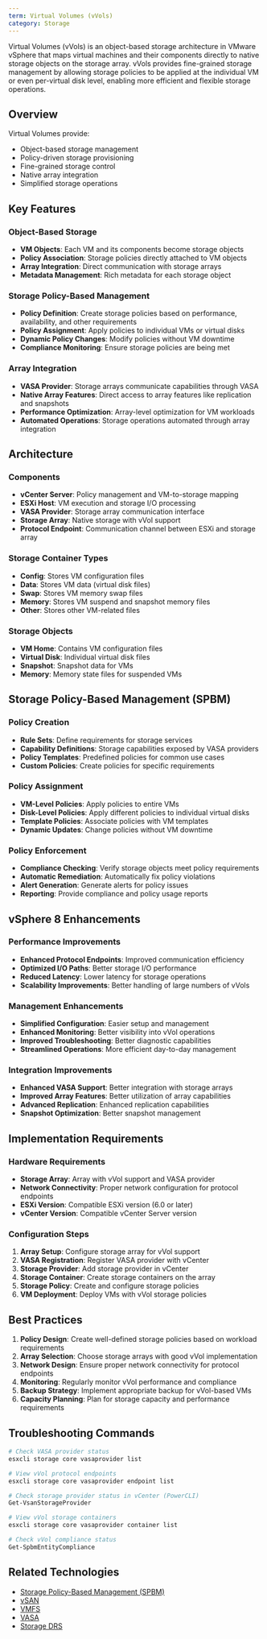 ```yaml
---
term: Virtual Volumes (vVols)
category: Storage
---
```


Virtual Volumes (vVols) is an object-based storage architecture in VMware vSphere that maps virtual machines and their components directly to native storage objects on the storage array. vVols provides fine-grained storage management by allowing storage policies to be applied at the individual VM or even per-virtual disk level, enabling more efficient and flexible storage operations.

## Overview

Virtual Volumes provide:
- Object-based storage management
- Policy-driven storage provisioning
- Fine-grained storage control
- Native array integration
- Simplified storage operations

## Key Features

### Object-Based Storage
- **VM Objects**: Each VM and its components become storage objects
- **Policy Association**: Storage policies directly attached to VM objects
- **Array Integration**: Direct communication with storage arrays
- **Metadata Management**: Rich metadata for each storage object

### Storage Policy-Based Management
- **Policy Definition**: Create storage policies based on performance, availability, and other requirements
- **Policy Assignment**: Apply policies to individual VMs or virtual disks
- **Dynamic Policy Changes**: Modify policies without VM downtime
- **Compliance Monitoring**: Ensure storage policies are being met

### Array Integration
- **VASA Provider**: Storage arrays communicate capabilities through VASA
- **Native Array Features**: Direct access to array features like replication and snapshots
- **Performance Optimization**: Array-level optimization for VM workloads
- **Automated Operations**: Storage operations automated through array integration

## Architecture

### Components
- **vCenter Server**: Policy management and VM-to-storage mapping
- **ESXi Host**: VM execution and storage I/O processing
- **VASA Provider**: Storage array communication interface
- **Storage Array**: Native storage with vVol support
- **Protocol Endpoint**: Communication channel between ESXi and storage array

### Storage Container Types
- **Config**: Stores VM configuration files
- **Data**: Stores VM data (virtual disk files)
- **Swap**: Stores VM memory swap files
- **Memory**: Stores VM suspend and snapshot memory files
- **Other**: Stores other VM-related files

### Storage Objects
- **VM Home**: Contains VM configuration files
- **Virtual Disk**: Individual virtual disk files
- **Snapshot**: Snapshot data for VMs
- **Memory**: Memory state files for suspended VMs

## Storage Policy-Based Management (SPBM)

### Policy Creation
- **Rule Sets**: Define requirements for storage services
- **Capability Definitions**: Storage capabilities exposed by VASA providers
- **Policy Templates**: Predefined policies for common use cases
- **Custom Policies**: Create policies for specific requirements

### Policy Assignment
- **VM-Level Policies**: Apply policies to entire VMs
- **Disk-Level Policies**: Apply different policies to individual virtual disks
- **Template Policies**: Associate policies with VM templates
- **Dynamic Updates**: Change policies without VM downtime

### Policy Enforcement
- **Compliance Checking**: Verify storage objects meet policy requirements
- **Automatic Remediation**: Automatically fix policy violations
- **Alert Generation**: Generate alerts for policy issues
- **Reporting**: Provide compliance and policy usage reports

## vSphere 8 Enhancements

### Performance Improvements
- **Enhanced Protocol Endpoints**: Improved communication efficiency
- **Optimized I/O Paths**: Better storage I/O performance
- **Reduced Latency**: Lower latency for storage operations
- **Scalability Improvements**: Better handling of large numbers of vVols

### Management Enhancements
- **Simplified Configuration**: Easier setup and management
- **Enhanced Monitoring**: Better visibility into vVol operations
- **Improved Troubleshooting**: Better diagnostic capabilities
- **Streamlined Operations**: More efficient day-to-day management

### Integration Improvements
- **Enhanced VASA Support**: Better integration with storage arrays
- **Improved Array Features**: Better utilization of array capabilities
- **Advanced Replication**: Enhanced replication capabilities
- **Snapshot Optimization**: Better snapshot management

## Implementation Requirements

### Hardware Requirements
- **Storage Array**: Array with vVol support and VASA provider
- **Network Connectivity**: Proper network configuration for protocol endpoints
- **ESXi Version**: Compatible ESXi version (6.0 or later)
- **vCenter Version**: Compatible vCenter Server version

### Configuration Steps
1. **Array Setup**: Configure storage array for vVol support
2. **VASA Registration**: Register VASA provider with vCenter
3. **Storage Provider**: Add storage provider in vCenter
4. **Storage Container**: Create storage containers on the array
5. **Storage Policy**: Create and configure storage policies
6. **VM Deployment**: Deploy VMs with vVol storage policies

## Best Practices

1. **Policy Design**: Create well-defined storage policies based on workload requirements
2. **Array Selection**: Choose storage arrays with good vVol implementation
3. **Network Design**: Ensure proper network connectivity for protocol endpoints
4. **Monitoring**: Regularly monitor vVol performance and compliance
5. **Backup Strategy**: Implement appropriate backup for vVol-based VMs
6. **Capacity Planning**: Plan for storage capacity and performance requirements

## Troubleshooting Commands

```bash
# Check VASA provider status
esxcli storage core vasaprovider list

# View vVol protocol endpoints
esxcli storage core vasaprovider endpoint list

# Check storage provider status in vCenter (PowerCLI)
Get-VsanStorageProvider

# View vVol storage containers
esxcli storage core vasaprovider container list

# Check vVol compliance status
Get-SpbmEntityCompliance
```

## Related Technologies

- [Storage Policy-Based Management (SPBM)](/glossary/term/storage-policy-based-management)
- [vSAN](/glossary/term/vsan.md)
- [VMFS](/glossary/term/vmfs.md)
- [VASA](/glossary/term/vasa.md)
- [Storage DRS](/glossary/term/storage-drs.md)
